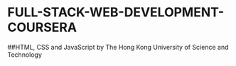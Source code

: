 # FULL-STACK-WEB-DEVELOPMENT-COURSERA
##HTML, CSS and JavaScript
by The Hong Kong University of Science and Technology
